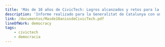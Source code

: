 ```yaml
---
title: 'Más de 10 años de CivicTech: Logros alcanzados y retos para la próxima década'
description: 'Informe realizado para la Generalitat de Catalunya con un enfoque en la participación ciudadana. En dicho informe encontrarás hallazgos del momento actual del sector, recomendaciones a los actores relevantes y entrevistas a organizaciones de España y América Latina sobre su futuro entre otras cosas.'
link: /documentos/Masde10aniosdeCivicTech.pdf
lineOfWork: democracy
tags:
    - civictech
    - democracia
---
```

